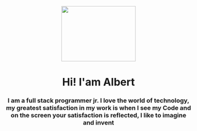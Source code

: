 <div id="Header" align="center">
  <img src="https://media.giphy.com/media/Qb2bw6UC2zQuwdtCDl/giphy.gif" alt="" width="200" height="150">
  <h1 align="center"> Hi! I'am Albert</h1>
 <h3>I am a full stack programmer jr. I love the world of technology, my greatest satisfaction in my work is when I see my Code and on the screen your satisfaction is reflected, I like to imagine and invent</h3>
</div>
<!--
**Albert1197/albert1197** is a ✨ _special_ ✨ repository because its `README.md` (this file) appears on your GitHub profile.

Here are some ideas to get you started:

- 🔭 I’m currently working on ...
- 🌱 I’m currently learning ...
- 👯 I’m looking to collaborate on ...
- 🤔 I’m looking for help with ...
- 💬 Ask me about ...
- 📫 How to reach me: ...
- 😄 Pronouns: ...
- ⚡ Fun fact: ...
-->
